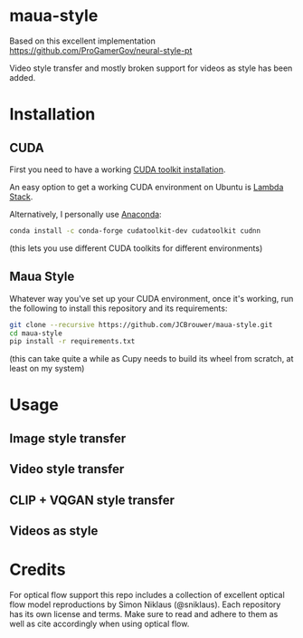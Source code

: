 # maua-style

Based on this excellent implementation https://github.com/ProGamerGov/neural-style-pt

Video style transfer and mostly broken support for videos as style has been added.

# Installation

## CUDA

First you need to have a working [CUDA toolkit installation](https://developer.nvidia.com/cuda-downloads).

An easy option to get a working CUDA environment on Ubuntu is [Lambda Stack](https://lambdalabs.com/lambda-stack-deep-learning-software).

Alternatively, I personally use [Anaconda](https://docs.anaconda.com/anaconda/install/index.html):
```bash
conda install -c conda-forge cudatoolkit-dev cudatoolkit cudnn
```
(this lets you use different CUDA toolkits for different environments)

## Maua Style

Whatever way you've set up your CUDA environment, once it's working, run the following to install this repository and its requirements:
```bash
git clone --recursive https://github.com/JCBrouwer/maua-style.git
cd maua-style
pip install -r requirements.txt
```
(this can take quite a while as Cupy needs to build its wheel from scratch, at least on my system)

# Usage

## Image style transfer

## Video style transfer

## CLIP + VQGAN style transfer

## Videos as style

# Credits

For optical flow support this repo includes a collection of excellent optical flow model reproductions by Simon Niklaus (@sniklaus).
Each repository has its own license and terms. Make sure to read and adhere to them as well as cite accordingly when using optical flow.

